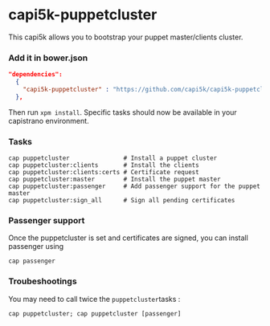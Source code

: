 capi5k-puppetcluster
====================

This capi5k allows you to bootstrap your puppet master/clients cluster.


### Add it in bower.json

``` json
"dependencies":
  {
    "capi5k-puppetcluster" : "https://github.com/capi5k/capi5k-puppetcluster/tarball/master"
  },
```

Then run ```xpm install```. Specific tasks should now be available in your capistrano environment.


### Tasks

```
cap puppetcluster               # Install a puppet cluster
cap puppetcluster:clients       # Install the clients
cap puppetcluster:clients:certs # Certificate request
cap puppetcluster:master        # Install the puppet master
cap puppetcluster:passenger     # Add passenger support for the puppet master
cap puppetcluster:sign_all      # Sign all pending certificates
````

### Passenger support

Once the puppetcluster is set and certificates are signed, you can install passenger using 

```
cap passenger
```

### Troubeshootings

You may need to call twice the ```puppetcluster```tasks :

```
cap puppetcluster; cap puppetcluster [passenger]
```
